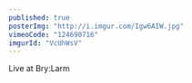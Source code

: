 ```yaml
---
published: true
posterImg: "http://i.imgur.com/Igw6AIW.jpg"
vimeoCode: "124690716"
imgurId: "VcUhWsV"
---
```


Live at Bry:Larm
